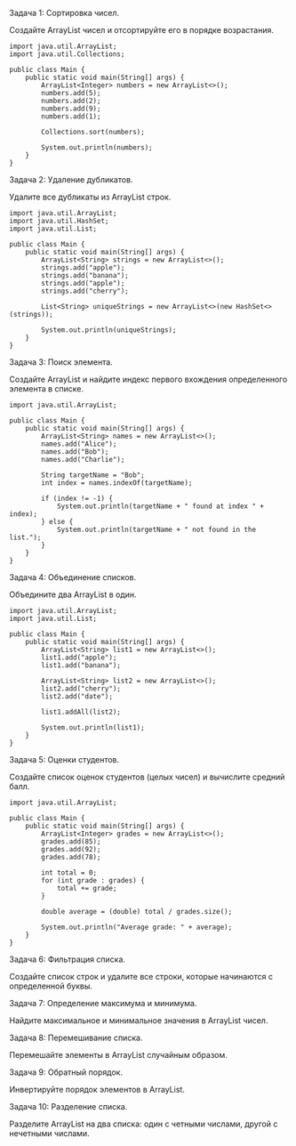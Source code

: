 Задача 1: Сортировка чисел.

Создайте ArrayList чисел и отсортируйте его в порядке возрастания.

```
import java.util.ArrayList;
import java.util.Collections;

public class Main {
    public static void main(String[] args) {
        ArrayList<Integer> numbers = new ArrayList<>();
        numbers.add(5);
        numbers.add(2);
        numbers.add(9);
        numbers.add(1);
        
        Collections.sort(numbers);
        
        System.out.println(numbers);
    }
}
```

Задача 2: Удаление дубликатов.

Удалите все дубликаты из ArrayList строк.

```
import java.util.ArrayList;
import java.util.HashSet;
import java.util.List;

public class Main {
    public static void main(String[] args) {
        ArrayList<String> strings = new ArrayList<>();
        strings.add("apple");
        strings.add("banana");
        strings.add("apple");
        strings.add("cherry");
        
        List<String> uniqueStrings = new ArrayList<>(new HashSet<>(strings));
        
        System.out.println(uniqueStrings);
    }
}
```

Задача 3: Поиск элемента.

Создайте ArrayList и найдите индекс первого вхождения определенного элемента в списке.

```
import java.util.ArrayList;

public class Main {
    public static void main(String[] args) {
        ArrayList<String> names = new ArrayList<>();
        names.add("Alice");
        names.add("Bob");
        names.add("Charlie");
        
        String targetName = "Bob";
        int index = names.indexOf(targetName);
        
        if (index != -1) {
            System.out.println(targetName + " found at index " + index);
        } else {
            System.out.println(targetName + " not found in the list.");
        }
    }
}
```

Задача 4: Объединение списков.

Объедините два ArrayList в один.

```
import java.util.ArrayList;
import java.util.List;

public class Main {
    public static void main(String[] args) {
        ArrayList<String> list1 = new ArrayList<>();
        list1.add("apple");
        list1.add("banana");
        
        ArrayList<String> list2 = new ArrayList<>();
        list2.add("cherry");
        list2.add("date");
        
        list1.addAll(list2);
        
        System.out.println(list1);
    }
}
```

Задача 5: Оценки студентов.

Создайте список оценок студентов (целых чисел) и вычислите средний балл.

```
import java.util.ArrayList;

public class Main {
    public static void main(String[] args) {
        ArrayList<Integer> grades = new ArrayList<>();
        grades.add(85);
        grades.add(92);
        grades.add(78);
        
        int total = 0;
        for (int grade : grades) {
            total += grade;
        }
        
        double average = (double) total / grades.size();
        
        System.out.println("Average grade: " + average);
    }
}
```

Задача 6: Фильтрация списка.

Создайте список строк и удалите все строки, которые начинаются с определенной буквы.

Задача 7: Определение максимума и минимума.

Найдите максимальное и минимальное значения в ArrayList чисел.

Задача 8: Перемешивание списка.

Перемешайте элементы в ArrayList случайным образом.

Задача 9: Обратный порядок.

Инвертируйте порядок элементов в ArrayList.

Задача 10: Разделение списка.

Разделите ArrayList на два списка: один с четными числами, другой с нечетными числами.